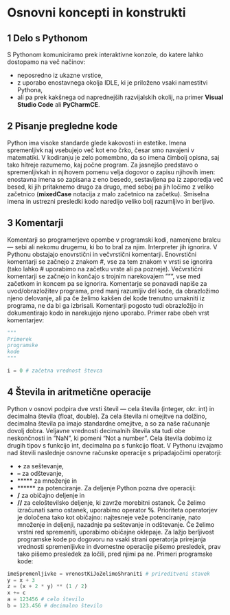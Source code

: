 # Osnovni koncepti in konstrukti

## 1  Delo s Pythonom

S Pythonom komuniciramo prek interaktivne konzole, do katere lahko
dostopamo na več načinov:
- neposredno iz ukazne vrstice,
- z uporabo enostavnega okolja IDLE, ki je priloženo vsaki namestitvi
  Pythona,
- ali pa prek kakšnega od naprednejših razvijalskih okolij, na primer **Visual Studio Code** ali
**PyCharmCE**.

## 2  Pisanje pregledne kode

Python ima visoke standarde glede kakovosti in estetike. Imena spremenljivk
naj vsebujejo več kot eno črko, česar smo navajeni v matematiki. V kodiranju je
zelo pomembno, da so imena čimbolj opisna, saj tako hitreje razumemo, kaj
počne program. Za jasnejšo predstavo o spremenljivkah in njihovem pomenu
velja dogovor o zapisu njihovih imen: enostavna imena so zapisana z eno
besedo, sestavljena pa iz zaporedja več besed, ki jih pritaknemo drugo za drugo,
med seboj pa jih ločimo z veliko začetnico (**mixedCase** notacija z malo začetnico
na začetku). Smiselna imena in ustrezni presledki kodo naredijo veliko bolj
razumljivo in berljivo.

## 3  Komentarji

Komentarji so programerjeve opombe v programski kodi, namenjene bralcu —
sebi ali nekomu drugemu, ki bo to bral za njim. Interpreter jih ignorira.
V Pythonu obstajajo enovrstični in večvrstični komentarji.
Enovrstični komentarji se začnejo z znakom #, vse za tem znakom v vrsti se
ignorira (tako lahko # uporabimo na začetku vrste ali pa pozneje).
Večvrstični komentarji se začnejo in končajo s trojnim narekovajem ”””, vse
med začetkom in koncem pa se ignorira.
Komentarje se ponavadi napiše za uvod/obrazložitev programa, pred manj
razumljiv del kode, da obrazložimo njeno delovanje, ali pa če želimo kakšen del
kode trenutno umakniti iz programa, ne da bi ga izbrisali. Komentarji pogosto
tudi obrazložijo in dokumentirajo kodo in narekujejo njeno uporabo. Primer
rabe obeh vrst komentarjev:

```python
"""
Primerek
programske
kode
"""

i = 0 # začetna vrednost števca
```

## 4  Števila in aritmetične operacije

Python v osnovi podpira dve vrsti števil — cela števila (integer, okr. int) in
decimalna števila (float, double). Za cela števila ni omejitve na dolžino,
decimalna števila pa imajo standardne omejitve, a so za naše računanje dovolj
dobra. Veljavne vrednosti decimalnih števila sta tudi obe neskončnosti in
”NaN”, ki pomeni “Not a number”. Cela števila dobimo iz drugih tipov s
funkcijo int, decimalna pa s funkcijo float.
V Pythonu izvajamo nad števili naslednje osnovne računske operacije s
pripadajočimi operatorji:
- **+** za seštevanje,
- **–** za odštevanje,
- ***** za množenje in
- ****** za potenciranje.
Za deljenje Python pozna dve operaciji:
- **/** za običajno deljenje in
- **//** za celoštevilsko deljenje, ki zavrže morebitni ostanek.
Če želimo izračunati samo ostanek, uporabimo operator **%**.
Prioriteta operatorjev je določena tako kot običajno: najtesneje veže
potenciranje, nato množenje in deljenji, nazadnje pa seštevanje in odštevanje.
Če želimo vrstni red spremeniti, uporabimo običajne oklepaje. Za lažjo
berljivost programske kode po dogovoru na vsaki strani operatorja prirejanja
vrednosti spremenljivke in dvomestne operacije pišemo presledek, prav tako
pišemo presledek za ločili, pred njimi pa ne. 
Primeri programske kode:

```python
imeSpremenljivke = vrenostKiJoZelimoShraniti # prireditveni stavek
y = x + 3
z = (x + 2 * y) ** (1 / 2)
x += c
a = 123456 # celo število
b = 123.456 # decimalno število
```

